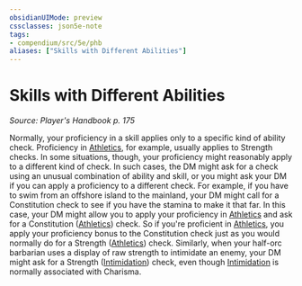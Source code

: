 ```yaml
---
obsidianUIMode: preview
cssclasses: json5e-note
tags:
- compendium/src/5e/phb
aliases: ["Skills with Different Abilities"]
---
```

# Skills with Different Abilities
*Source: Player's Handbook p. 175* 

Normally, your proficiency in a skill applies only to a specific kind of ability check. Proficiency in [Athletics](../skills.md##Athletics), for example, usually applies to Strength checks. In some situations, though, your proficiency might reasonably apply to a different kind of check. In such cases, the DM might ask for a check using an unusual combination of ability and skill, or you might ask your DM if you can apply a proficiency to a different check. For example, if you have to swim from an offshore island to the mainland, your DM might call for a Constitution check to see if you have the stamina to make it that far. In this case, your DM might allow you to apply your proficiency in [Athletics](../skills.md##Athletics) and ask for a Constitution ([Athletics](../skills.md##Athletics)) check. So if you're proficient in [Athletics](../skills.md##Athletics), you apply your proficiency bonus to the Constitution check just as you would normally do for a Strength ([Athletics](../skills.md##Athletics)) check. Similarly, when your half-orc barbarian uses a display of raw strength to intimidate an enemy, your DM might ask for a Strength ([Intimidation](../skills.md##Intimidation)) check, even though [Intimidation](../skills.md##Intimidation) is normally associated with Charisma.